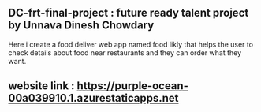 ## DC-frt-final-project : future ready talent project by Unnava Dinesh Chowdary
Here i create a food deliver web app named food likly that helps the user to check details about food near restaurants and they can order what they want.

## website link : https://purple-ocean-00a039910.1.azurestaticapps.net
